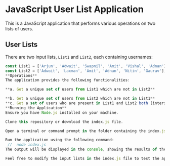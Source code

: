 # JavaScript User List Application

This is a JavaScript application that performs various operations on two lists of users.

## User Lists

There are two input lists, `List1` and `List2`, each containing usernames:

```javascript
const List1 = ['Arjun', 'Adwait', 'Swapnil', 'Amit', 'Vishal', 'Adnan'];
const List2 = ['Adwait', 'Laxman', 'Amit', 'Adnan', 'Nitin', 'Gaurav'];
**Operations**
The application provides the following functionalities:

**a. Get a unique set of users from List1 which are not in List2**

**b. Get a unique set of users from List2 which are not in List1**
**c. Get a set of users who are present in List1 and List2 both (intersection of List1 & List2)**
**Running the Application**
Ensure you have Node.js installed on your machine.

Clone this repository or download the index.js file.

Open a terminal or command prompt in the folder containing the index.js file.

Run the application using the following command:
 //  node index.js
The output will be displayed in the console, showing the results of the three operations.

Feel free to modify the input lists in the index.js file to test the application with different datasets.
